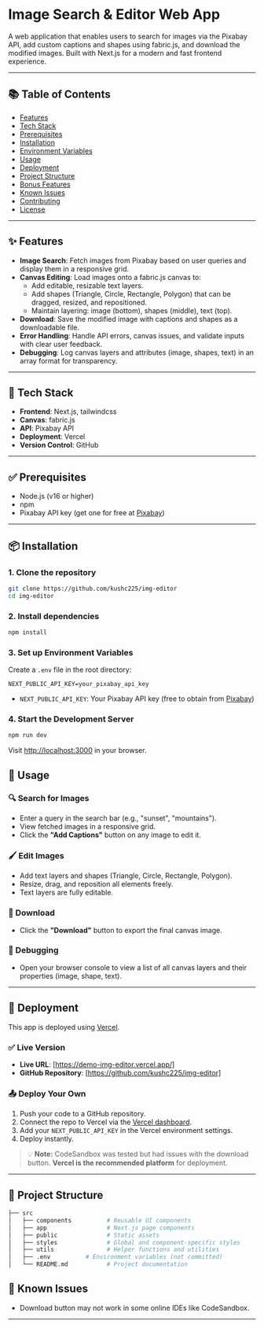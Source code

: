 # Image Search & Editor Web App

A web application that enables users to search for images via the Pixabay API, add custom captions and shapes using fabric.js, and download the modified images. Built with Next.js for a modern and fast frontend experience.

---

## 📚 Table of Contents

- [Features](#features)
- [Tech Stack](#tech-stack)
- [Prerequisites](#prerequisites)
- [Installation](#installation)
- [Environment Variables](#environment-variables)
- [Usage](#usage)
- [Deployment](#deployment)
- [Project Structure](#project-structure)
- [Bonus Features](#bonus-features)
- [Known Issues](#known-issues)
- [Contributing](#contributing)
- [License](#license)

---

## ✨ Features

- **Image Search**: Fetch images from Pixabay based on user queries and display them in a responsive grid.
- **Canvas Editing**: Load images onto a fabric.js canvas to:
  - Add editable, resizable text layers.
  - Add shapes (Triangle, Circle, Rectangle, Polygon) that can be dragged, resized, and repositioned.
  - Maintain layering: image (bottom), shapes (middle), text (top).
- **Download**: Save the modified image with captions and shapes as a downloadable file.
- **Error Handling**: Handle API errors, canvas issues, and validate inputs with clear user feedback.
- **Debugging**: Log canvas layers and attributes (image, shapes, text) in an array format for transparency.

---

## 🧰 Tech Stack

- **Frontend**: Next.js, tailwindcss
- **Canvas**: fabric.js
- **API**: Pixabay API
- **Deployment**: Vercel
- **Version Control**: GitHub

---

## ✅ Prerequisites

- Node.js (v16 or higher)
- npm
- Pixabay API key (get one for free at [Pixabay](https://pixabay.com/api/docs/))

---

## 📦 Installation

### 1. Clone the repository

```bash
git clone https://github.com/kushc225/img-editor
cd img-editor
```

### 2. Install dependencies

```bash
npm install
```

### 3. Set up Environment Variables


Create a `.env` file in the root directory:

```env
NEXT_PUBLIC_API_KEY=your_pixabay_api_key
```

- `NEXT_PUBLIC_API_KEY`: Your Pixabay API key (free to obtain from [Pixabay](https://pixabay.com/api/docs/))

### 4. Start the Development Server

```bash
npm run dev
```

Visit [http://localhost:3000](http://localhost:3000) in your browser.

## 📖 Usage

### 🔍 Search for Images

- Enter a query in the search bar (e.g., "sunset", "mountains").
- View fetched images in a responsive grid.
- Click the **"Add Captions"** button on any image to edit it.

### 🖌️ Edit Images

- Add text layers and shapes (Triangle, Circle, Rectangle, Polygon).
- Resize, drag, and reposition all elements freely.
- Text layers are fully editable.

### 💾 Download

- Click the **"Download"** button to export the final canvas image.

### 🐛 Debugging

- Open your browser console to view a list of all canvas layers and their properties (image, shape, text).

---

## 🚢 Deployment

This app is deployed using [Vercel](https://vercel.com).

### ✅ Live Version

- **Live URL**: [https://demo-img-editor.vercel.app/]
- **GitHub Repository**: [https://github.com/kushc225/img-editor]

### 📤 Deploy Your Own

1. Push your code to a GitHub repository.
2. Connect the repo to Vercel via the [Vercel dashboard](https://vercel.com/dashboard).
3. Add your `NEXT_PUBLIC_API_KEY` in the Vercel environment settings.
4. Deploy instantly.

> 💡 **Note:** CodeSandbox was tested but had issues with the download button. **Vercel is the recommended platform** for deployment.

---

## 📁 Project Structure

```bash
├── src
│   ├── components          # Reusable UI components
│   ├── app                 # Next.js page components
│   ├── public              # Static assets
│   ├── styles              # Global and component-specific styles
│   ├── utils               # Helper functions and utilities
│   ├── .env          # Environment variables (not committed)
│   └── README.md           # Project documentation

```


## 🐞 Known Issues

- Download button may not work in some online IDEs like CodeSandbox.

---

